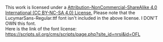 This work is licensed under a <a href='https://creativecommons.org/licenses/by-nc-sa/4.0/'>Attribution-NonCommercial-ShareAlike 4.0 International (CC BY-NC-SA 4.0)  License.</a>
Please note that the LucymarSans-Regular.ttf  font isn't included in the above license. I DON'T OWN this font.<br>
Here is the link of the font license: <a href="https://scripts.sil.org/cms/scripts/page.php?site_id=nrsi&id=OFL">https://scripts.sil.org/cms/scripts/page.php?site_id=nrsi&id=OFL</a>

